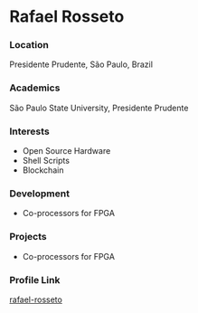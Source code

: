 # Rafael Rosseto

### Location

Presidente Prudente, São Paulo, Brazil

### Academics

São Paulo State University, Presidente Prudente

### Interests

- Open Source Hardware
- Shell Scripts
- Blockchain

### Development

- Co-processors for FPGA

### Projects

- Co-processors for FPGA

### Profile Link

[rafael-rosseto](https://github.com/rafael-rosseto)